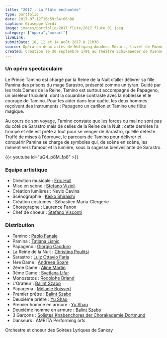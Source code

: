 ```yaml
---
title: "2017 : La Flûte enchantée"
type: portfolio
date: 2017-07-12T16:59:54+06:00
caption: Giuseppe Verdi
image: images/portfolio/2017_flute/2017_flute_01.jpeg
category: ["opera","mozart"]
liveLink: 
submitDate: 10, 12 et 14 août 2017 à 21h30
source: Opéra en deux actes de Wolfgang Amadeus Mozart, livret de Emanuel Schikaneder
created: Création le 30 septembre 1791 au Théâtre Schikaneder de Vienne
---
```

### Un opéra spectaculaire

Le Prince Tamino est chargé par la Reine de la Nuit d’aller délivrer sa fille Pamina des prisons du mage Sarastro, présenté comme un tyran. Guidé par les trois Dames de la Reine, Tamino est surtout accompagné de Papageno, un oiseleur truculent, dont la couardise contraste avec la noblesse et le courage de Tamino. Pour les aider dans leur quête, les deux hommes reçoivent des instruments : Papageno un carillon et Tamino une flûte magique.

Au cours de son voyage, Tamino constate que les forces du mal ne sont pas du côté de Sarastro mais de celles de la Reine de la Nuit : cette dernière l’a trompé et elle est prête à tout pour se venger de Sarastro, qu’elle déteste. Truffé de mises à l’épreuve, le parcours de Tamino pour délivrer et conquérir Pamina se charge de symboles qui, de scène en scène, les mènent vers l’amour et la lumière, sous la sagesse bienveillante de Sarastro.

{{< youtube id="uG4_p8M_fp8" >}}

### Equipe artistique


- Direction musicale : [Eric Hull](/artists/eric_hull)
- Mise en scène : [Stefano Vizioli](/artists/stefano_vizioli/)
- Création lumières : Nevio Cavina
- Scénographie : [Keiko Shiraishi](/artists/keiko_shiraishi/)
- Création costumes : Sébastien Maria-Clergerie
- Chorégraphe : Laurence Fanon
- Chef de choeur : [Stefano Visconti](/artists/stefano_visconti/)

### Distribution

- Tamino : [Paolo Fanale](/artists/paolo_fanale/)
- Pamina : [Tatiana Lisnic](/artists/tatiana_lisnic/)
- Papageno : [Giorgio Caoduro](/artists/giorgio_caoduro/)
- La Reine de la Nuit : [Christina Poulitsi](/artists/christina_poulitsi/)
- Sarastro : [Luiz Ottavio Faria](/artists/luiz_ottavio_faria/)
- 1ère Dame : [Andreea Soare](/artists/2017_flute/)
- 2ème Dame : [Aline Martin](/artists/aline_martin/)
- 3ème Dame : [Svetlana Lifar](/artists/svetlana_lifar)
- Monostatos : [Rodolphe Briand](/artists/rodolphe_briand/)
- L'Orateur : [Balint Szabo](/artists/balint_szabo/)
- Papagena : [Mélanie Boisvert](/artists/melanie_boisvert)
- Premier prêtre : [Balint Szabo](/artists/balint_szabo/)
- Deuxième prêtre : [Yu Shao](/artists/yu_shao/)
- Premier homme en armure : [Yu Shao](/artists/yu_shao/)
- Deuxième homme en armure : [Balint Szabo](/artists/balint_szabo/)
- 3 Garçons : [Solistes Knabenchores der Chorakademie Dortmund](/artists/maitrise_chorakademie/)
- Danseurs : AMRITA Performing arts


Orchestre et choeur des Soirées Lyriques de Sanxay
